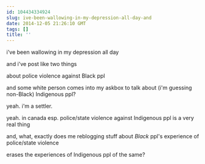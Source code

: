 ```yaml
---
id: 104434334924
slug: ive-been-wallowing-in-my-depression-all-day-and
date: 2014-12-05 21:26:10 GMT
tags: []
title: ''
---
```


i've been wallowing in my depression all day

and i've post like two things

about police violence against Black ppl

and some white person comes into my askbox to talk about (i'm guessing non-Black) Indigenous ppl?

yeah. i'm a settler.

yeah. in canada esp. police/state violence against Indigenous ppl is a very real thing

and, what, exactly does me reblogging stuff about _Black_ ppl's experience of police/state violence

erases the experiences of Indigenous ppl of the same?